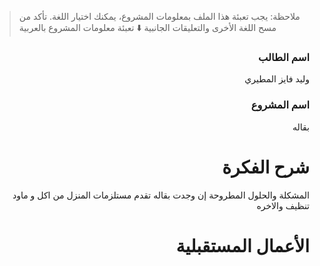 > ملاحظة: يجب تعبئة هذا الملف بمعلومات المشروع، يمكنك اختيار اللغة. تأكد من مسح اللغة الأخرى والتعليقات الجانبية
> ⬇️ تعبئة معلومات المشروع بالعربية  
<div dir="rtl">

### اسم الطالب
وليد فايز المطيري

### اسم المشروع
بقاله 

# شرح الفكرة
المشكلة والحلول المطروحة إن وجدت
بقاله تقدم مستلزمات المنزل من اكل و ماود تنظيف والاخره 

# الأعمال المستقبلية


</div>




